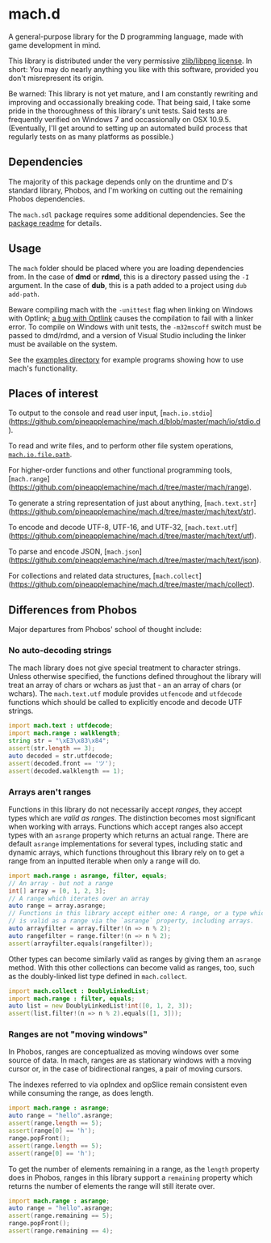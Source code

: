 # mach.d

A general-purpose library for the D programming language, made with game development in mind.

This library is distributed under the very permissive [zlib/libpng license](https://github.com/pineapplemachine/mach.d/blob/master/license). In short: You may do nearly anything you like with this software, provided you don't misrepresent its origin.

Be warned: This library is not yet mature, and I am constantly rewriting and improving and occassionally breaking code. That being said, I take some pride in the thoroughness of this library's unit tests. Said tests are frequently verified on Windows 7 and occassionally on OSX 10.9.5. (Eventually, I'll get around to setting up an automated build process that regularly tests on as many platforms as possible.)

## Dependencies

The majority of this package depends only on the druntime and D's standard library, Phobos, and I'm working on cutting out the remaining Phobos dependencies.

The `mach.sdl` package requires some additional dependencies. See the [package readme](https://github.com/pineapplemachine/mach.d/blob/master/mach/sdl/readme.md) for details.

## Usage

The `mach` folder should be placed where you are loading dependencies from. In the case of **dmd** or **rdmd**, this is a directory passed using the `-I` argument. In the case of **dub**, this is a path added to a project using `dub add-path`.

Beware compiling mach with the `-unittest` flag when linking on Windows with Optlink; [a bug with Optlink](https://issues.dlang.org/show_bug.cgi?id=17077) causes the compilation to fail with a linker error. To compile on Windows with unit tests, the `-m32mscoff` switch must be passed to dmd/rdmd, and a version of Visual Studio including the linker must be available on the system.

See the [examples directory](https://github.com/pineapplemachine/mach.d/tree/master/examples) for example programs showing how to use mach's functionality.

## Places of interest

To output to the console and read user input, [`mach.io.stdio`] (https://github.com/pineapplemachine/mach.d/blob/master/mach/io/stdio.d).

To read and write files, and to perform other file system operations, [`mach.io.file.path`](https://github.com/pineapplemachine/mach.d/blob/master/mach/io/file/path.d).

For higher-order functions and other functional programming tools, [`mach.range`] (https://github.com/pineapplemachine/mach.d/tree/master/mach/range).

To generate a string representation of just about anything, [`mach.text.str`] (https://github.com/pineapplemachine/mach.d/tree/master/mach/text/str).

To encode and decode UTF-8, UTF-16, and UTF-32, [`mach.text.utf`] (https://github.com/pineapplemachine/mach.d/tree/master/mach/text/utf).

To parse and encode JSON, [`mach.json`] (https://github.com/pineapplemachine/mach.d/tree/master/mach/text/json).

For collections and related data structures, [`mach.collect`] (https://github.com/pineapplemachine/mach.d/tree/master/mach/collect).

## Differences from Phobos

Major departures from Phobos' school of thought include:

### No auto-decoding strings

The mach library does not give special treatment to character strings. Unless otherwise specified, the functions defined throughout the library will treat an array of chars or wchars as just that - an an array of chars (or wchars). The `mach.text.utf` module provides `utfencode` and `utfdecode` functions which should be called to explicitly encode and decode UTF strings.

``` D
import mach.text : utfdecode;
import mach.range : walklength;
string str = "\xE3\x83\x84";
assert(str.length == 3);
auto decoded = str.utfdecode;
assert(decoded.front == 'ツ');
assert(decoded.walklength == 1);
```

### Arrays aren't ranges

Functions in this library do not necessarily accept _ranges_, they accept types which are _valid as ranges_. The distinction becomes most significant when working with arrays. Functions which accept ranges also accept types with an `asrange` property which returns an actual range. There are default `asrange` implementations for several types, including static and dynamic arrays, which functions throughout this library rely on to get a range from an inputted iterable when only a range will do.

``` D
import mach.range : asrange, filter, equals;
// An array - but not a range
int[] array = [0, 1, 2, 3];
// A range which iterates over an array
auto range = array.asrange;
// Functions in this library accept either one: A range, or a type which
// is valid as a range via the `asrange` property, including arrays.
auto arrayfilter = array.filter!(n => n % 2);
auto rangefilter = range.filter!(n => n % 2);
assert(arrayfilter.equals(rangefilter));
```

Other types can become similarly valid as ranges by giving them an `asrange` method. With this other collections can become valid as ranges, too, such as the doubly-linked list type defined in `mach.collect`.

``` D
import mach.collect : DoublyLinkedList;
import mach.range : filter, equals;
auto list = new DoublyLinkedList!int([0, 1, 2, 3]);
assert(list.filter!(n => n % 2).equals([1, 3]));
```

### Ranges are not "moving windows"

In Phobos, ranges are conceptualized as moving windows over some source of data. In mach, ranges are as stationary windows with a moving cursor or, in the case of bidirectional ranges, a pair of moving cursors.

The indexes referred to via opIndex and opSlice remain consistent even while consuming the range, as does length.

``` D
import mach.range : asrange;
auto range = "hello".asrange;
assert(range.length == 5);
assert(range[0] == 'h');
range.popFront();
assert(range.length == 5);
assert(range[0] == 'h');
```

To get the number of elements remaining in a range, as the `length` property does in Phobos, ranges in this library support a `remaining` property which returns the number of elements the range will still iterate over.

``` D
import mach.range : asrange;
auto range = "hello".asrange;
assert(range.remaining == 5);
range.popFront();
assert(range.remaining == 4);
```
